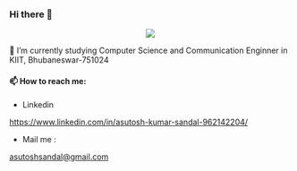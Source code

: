 ### Hi there 👋
<p align="center">
  <img src="https://readme-typing-svg.herokuapp.com/?lines=👋+Hi,+I'm+Asutosh+Kumar+Sandal!;👀+I’m+interested+in+Data+Analytics,+Cloud+Computing,+SDE,+AI,+and+ML.;🌱+I’m+studying+in+KIIT.;🌟+One+of+my+favorite+quotes:+"Success is not final, failure is not fatal: it is the courage to continue that counts." +- \Winston +Churchill&font=Fira%20Code&center=true&width=900&height=50&duration=4000&pause=1000">
</p>
🧠 I’m currently studying Computer Science and Communication Enginner in KIIT, Bhubaneswar-751024
  
  #### 📫 How to reach me:
  
  - Linkedin
  
  https://www.linkedin.com/in/asutosh-kumar-sandal-962142204/
  
  - Mail me :
  
  asutoshsandal@gmail.com


<!--
**Asutoshsandal/Asutoshsandal** is a ✨ _special_ ✨ repository because its `README.md` (this file) appears on your GitHub profile.

Here are some ideas to get you started:

- 🔭 I’m currently working on ...
- 🌱 I’m currently learning ...
- 👯 I’m looking to collaborate on ...
- 🤔 I’m looking for help with ...
- 💬 Ask me about ...
- 📫 How to reach me: ...
- 😄 Pronouns: ...
- ⚡ Fun fact: ...
-->
